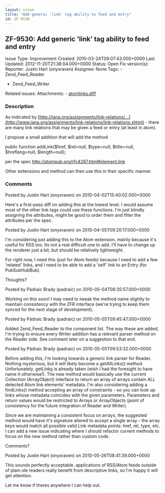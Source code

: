 ```yaml
---
layout: issue
title: "Add generic 'link' tag ability to feed and entry"
id: ZF-9530
---
```


ZF-9530: Add generic 'link' tag ability to feed and entry
---------------------------------------------------------

 Issue Type: Improvement Created: 2010-03-24T09:07:43.000+0000 Last Updated: 2012-11-20T21:38:04.000+0000 Status: Open Fix version(s): 
 Reporter:  Justin Hart (onyxraven)  Assignee:  None  Tags: - Zend\_Feed\_Reader
- Zend\_Feed\_Writer
 
 Related issues: 
 Attachments: - [atomlinks.diff](/issues/secure/attachment/12971/atomlinks.diff)
 
### Description

As indicated by [http://iana.org/assignments/link-relations/…](http://www.iana.org/assignments/link-relations/link-relations.xhtml) - there are many link relations that may be given a feed or entry (at least in atom).

I propose a small addition that will add the method

public function addLink($href, $rel=null, $type=null, $title=null, $hreflang=null, $length=null);

per the spec <http://atompub.org/rfc4287.html#element.link>

Other extensions and method can then use this in their specific manner.

 

 

### Comments

Posted by Justin Hart (onyxraven) on 2010-04-02T15:40:02.000+0000

Here's a first-pass diff on adding this at the lowest level. I would assume most of the other link tags could use these functions. I'm just blindly assigning the attributes, might be good to order them and filter the attributes per the spec.

 

 

Posted by Justin Hart (onyxraven) on 2010-04-05T09:20:17.000+0000

I'm considering just adding this to the Atom extension, mainly because it's useful for RSS too. Its not a real difficult one to add. I'll have to change up the renderer just a bit, but should be relatively lightweight.

For right now, I need this (just for Atom feeds) because I need to add a few 'related' links, and I need to be able to add a 'self' link to an Entry (for PubSubHubBub).

Thoughts?

 

 

Posted by Pádraic Brady (padraic) on 2010-05-04T06:35:57.000+0000

Working on this soon! I may need to tweak the method name slightly to maintain consistency with the ZFR interface (we're trying to keep them synced for the next stage of development).

 

 

Posted by Pádraic Brady (padraic) on 2010-05-05T09:45:47.000+0000

Added Zend\_Feed\_Reader to the component list. The way these are added, I'm trying to ensure every Writer addition has a relevant parser method on the Reader side. See comment later on a suggestion to that end.

 

 

Posted by Pádraic Brady (padraic) on 2010-05-05T09:53:32.000+0000

Before adding this, I'm looking towards a generic link parser for Reader. Nothing mysterious, but it will likely become a getAllLinks() method. Unfortunately, getLink<a href="">s</a> is already taken (wish I had the foresight to have name it otherwise!). The new method would basically use the current Collection (ArrayObject) interface to return an array of arrays contain ALL detected Atom link elements' metadata. I'm also considering adding a findLinks() method accepting an array of constraints - so you can look up links whose metadata coincides with the given parameters. Parameters and return values would be restricted to Arrays or ArrayObjects (point of consistency for the future integration of Reader and Writer).

Since we are maintaining a consistent focus on arrays, the suggested method would have it's signature altered to accept a single array - the array keys would match all possible valid Link metadata points: href, rel, type, etc. I can add a new issue indicating where I should refactor current methods to focus on the new method rather than custom code.

Comments?

 

 

Posted by Justin Hart (onyxraven) on 2010-05-26T08:41:39.000+0000

This sounds perfectly acceptable. applications of RSS/Atom feeds outside of plain ole readers really benefit from descriptive links, so I'm happy it will get attention.

Let me know if theres anywhere I can help out.

 

 